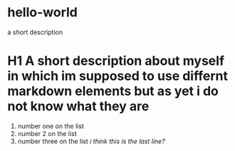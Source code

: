 # hello-world
a short description
# H1 A short description about myself in which im supposed to use differnt markdown elements but as yet i do not know what they are
1. number one on the list
2. number 2 on the list 
3. number three on the list
*i think this is the last line?*
